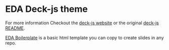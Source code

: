# EDA Deck-js theme

For more information Checkout the [deck-js website](http://imakewebthings.com/deck.js/introduction/) or the original [deck-js README](./deck-js-README.md).

[EDA Boilerplate](./eda-boilerplate.html) is a basic html template you can copy to create slides in any repo.